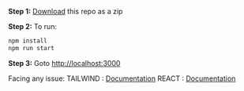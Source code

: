 **Step 1:** [Download](https://github.com/yashheda5/Counter-App-Using-React-and-Tailwind-CSS/archive/refs/heads/main.zip) this repo as a zip

**Step 2:** To run:

```bash
npm install
npm run start
```

**Step 3:** Goto [http://localhost:3000](http://localhost:3000)

Facing any issue: TAILWIND : [Documentation](https://tailwindcss.com/docs/installation/using-postcss)
                   REACT    : [Documentation](https://react.dev/learn/installation)
                  

